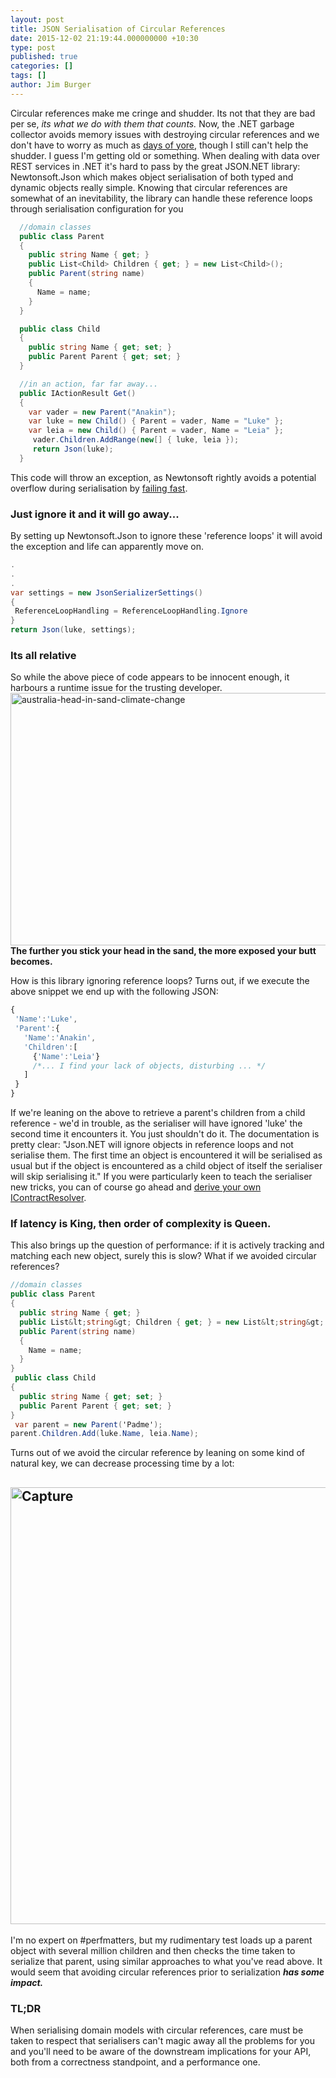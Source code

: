 ```yaml
---
layout: post
title: JSON Serialisation of Circular References
date: 2015-12-02 21:19:44.000000000 +10:30
type: post
published: true
categories: []
tags: []
author: Jim Burger
---
```

 Circular references make me cringe and shudder. Its not that they are bad per se, <em>its what we do with them that counts.</em>
 Now, the .NET garbage collector avoids memory issues with destroying circular references and we don't have to worry as much as <a href="https://msdn.microsoft.com/en-us/library/aa716190(v=vs.60).aspx">days of yore</a>, though I still can't help the shudder. I guess I'm getting old or something.
 When dealing with data over REST services in .NET it's hard to pass by the great JSON.NET library: Newtonsoft.Json which makes object serialisation of both typed and dynamic objects really simple.
 Knowing that circular references are somewhat of an inevitability, the library can handle these reference loops through serialisation configuration for you

```csharp
  //domain classes
  public class Parent
  {
    public string Name { get; }
    public List<Child> Children { get; } = new List<Child>();
    public Parent(string name)
    {
      Name = name;
    }
  }

  public class Child
  {
    public string Name { get; set; }
    public Parent Parent { get; set; }
  }

  //in an action, far far away...
  public IActionResult Get()
  {
    var vader = new Parent("Anakin");
    var luke = new Child() { Parent = vader, Name = "Luke" };
    var leia = new Child() { Parent = vader, Name = "Leia" };
     vader.Children.AddRange(new[] { luke, leia });
     return Json(luke);
  }
```
This code will throw an exception, as Newtonsoft rightly avoids a potential overflow during serialisation by <a href="https://en.wikipedia.org/wiki/Fail-fast">failing fast</a>.
<h3>Just ignore it and it will go away...</h3>
 By setting up Newtonsoft.Json to ignore these 'reference loops' it will avoid the exception and life can apparently move on.

 ```csharp
.
.
.
var settings = new JsonSerializerSettings()
{
  ReferenceLoopHandling = ReferenceLoopHandling.Ignore
}
return Json(luke, settings);
```
### Its all relative
 So while the above piece of code appears to be innocent enough, it harbours a runtime issue for the trusting developer.
 <img class="alignnone size-full wp-image-827701" src="{{ site.baseurl }}/assets/australia-head-in-sand-climate-change1.jpg" alt="australia-head-in-sand-climate-change" width="742" height="404" /> **The further you stick your head in the sand, the more exposed your butt becomes.**

 How is this library ignoring reference loops? Turns out, if we execute the above snippet we end up with the following JSON:

 ```javascript
{
  'Name':'Luke',
  'Parent':{
    'Name':'Anakin',
    'Children':[
      {'Name':'Leia'}
      /*... I find your lack of objects, disturbing ... */
    ]
  }
}
```

 If we're leaning on the above to retrieve a parent's children from a child reference - we'd in trouble, as the serialiser will have ignored 'luke' the second time it encounters it. You just shouldn't do it. The documentation is pretty clear:
 "Json.NET will ignore objects in reference loops and not serialise them. The first time an object is encountered it will be serialised as usual but if the object is encountered as a child object of itself the serialiser will skip serialising it."
 If you were particularly keen to teach the serialiser new tricks, you can of course go ahead and <a href="http://www.newtonsoft.com/json/help/html/ConditionalProperties.htm">derive your own IContractResolver</a>.
<h3>If latency is King, then order of complexity is Queen.</h3>
 This also brings up the question of performance: if it is actively tracking and matching each new object, surely this is slow? What if we avoided circular references?

```csharp
//domain classes
public class Parent
{
  public string Name { get; }
  public List&lt;string&gt; Children { get; } = new List&lt;string&gt;();
  public Parent(string name)
  {
    Name = name;
  }
}
 public class Child
{
  public string Name { get; set; }
  public Parent Parent { get; set; }
}
 var parent = new Parent('Padme');
parent.Children.Add(luke.Name, leia.Name);
```

 Turns out of we avoid the circular reference by leaning on some kind of natural key, we can decrease processing time by a lot:
<h2><img class="alignnone size-full wp-image-827709" src="{{ site.baseurl }}/assets/capture.png" alt="Capture" width="1267" height="699" /></h2>
 I'm no expert on #perfmatters, but my rudimentary test loads up a parent object with several million children and then checks the time taken to serialize that parent, using similar approaches to what you've read above. It would seem that avoiding circular references prior to serialization <strong><em>has some impact.</em></strong>
<h3>TL;DR</h3>
 When serialising domain models with circular references, care must be taken to respect that serialisers can't magic away all the problems for you and you'll need to be aware of the downstream implications for your API, both from a correctness standpoint, and a performance one.
